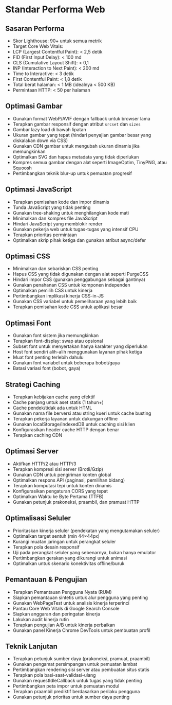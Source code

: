 # Standar Performa Web 

## Sasaran Performa 

- Skor Lighthouse: 90+ untuk semua metrik 
- Target Core Web Vitals: 
- LCP (Largest Contentful Paint): < 2,5 detik 
- FID (First Input Delay): < 100 md 
- CLS (Cumulative Layout Shift): < 0,1 
- INP (Interaction to Next Paint): < 200 md 
- Time to Interactive: < 3 detik 
- First Contentful Paint: < 1,8 detik 
- Total berat halaman: < 1 MB (idealnya < 500 KB) 
- Permintaan HTTP: < 50 per halaman 

## Optimasi Gambar 

- Gunakan format WebP/AVIF dengan fallback untuk browser lama 
- Terapkan gambar responsif dengan atribut `srcset` dan `sizes` 
- Gambar lazy load di bawah lipatan 
- Ukuran gambar yang tepat (hindari penyajian gambar besar yang diskalakan down via CSS) 
- Gunakan CDN gambar untuk mengubah ukuran dinamis jika memungkinkan 
- Optimalkan SVG dan hapus metadata yang tidak diperlukan 
- Kompres semua gambar dengan alat seperti ImageOptim, TinyPNG, atau Squoosh 
- Pertimbangkan teknik blur-up untuk pemuatan progresif 

## Optimasi JavaScript 

- Terapkan pemisahan kode dan impor dinamis 
- Tunda JavaScript yang tidak penting 
- Gunakan tree-shaking untuk menghilangkan kode mati 
- Minimalkan dan kompres file JavaScript 
- Hindari JavaScript yang memblokir render 
- Gunakan pekerja web untuk tugas-tugas yang intensif CPU 
- Terapkan prioritas permintaan 
- Optimalkan skrip pihak ketiga dan gunakan atribut async/defer 

## Optimasi CSS 

- Minimalkan dan sebariskan CSS penting 
- Hapus CSS yang tidak digunakan dengan alat seperti PurgeCSS 
- Hindari impor CSS (gunakan penggabungan sebagai gantinya) 
- Gunakan penahanan CSS untuk komponen independen 
- Optimalkan pemilih CSS untuk kinerja 
- Pertimbangkan implikasi kinerja CSS-in-JS 
- Gunakan CSS variabel untuk pemeliharaan yang lebih baik 
- Terapkan pemisahan kode CSS untuk aplikasi besar 

## Optimasi Font 

- Gunakan font sistem jika memungkinkan 
- Terapkan font-display: swap atau opsional 
- Subset font untuk menyertakan hanya karakter yang diperlukan 
- Host font sendiri alih-alih menggunakan layanan pihak ketiga 
- Muat font penting terlebih dahulu 
- Gunakan font variabel untuk beberapa bobot/gaya 
- Batasi variasi font (bobot, gaya) 

## Strategi Caching 

- Terapkan kebijakan cache yang efektif 
- Cache panjang untuk aset statis (1 tahun+) 
- Cache pendek/tidak ada untuk HTML 
- Gunakan nama file berversi atau string kueri untuk cache busting 
- Terapkan pekerja layanan untuk dukungan offline 
- Gunakan localStorage/IndexedDB untuk caching sisi klien 
- Konfigurasikan header cache HTTP dengan benar 
- Terapkan caching CDN 

## Optimasi Server 

- Aktifkan HTTP/2 atau HTTP/3 
- Terapkan kompresi sisi server (Brotli/Gzip) 
- Gunakan CDN untuk pengiriman konten global 
- Optimalkan respons API (paginasi, pemilihan bidang) 
- Terapkan komputasi tepi untuk konten dinamis 
- Konfigurasikan pengaturan CORS yang tepat 
- Optimalkan Waktu ke Byte Pertama (TTFB) 
- Gunakan petunjuk prakoneksi, praambil, dan pramuat HTTP 

## Optimalisasi Seluler 

- Prioritaskan kinerja seluler (pendekatan yang mengutamakan seluler) 
- Optimalkan target sentuh (min 44×44px) 
- Kurangi muatan jaringan untuk perangkat seluler 
- Terapkan pola desain responsif 
- Uji pada perangkat seluler yang sebenarnya, bukan hanya emulator 
- Pertimbangkan gerakan yang dikurangi untuk animasi 
- Optimalkan untuk skenario konektivitas offline/buruk 

## Pemantauan & Pengujian 

- Terapkan Pemantauan Pengguna Nyata (RUM) 
- Siapkan pemantauan sintetis untuk alur pengguna yang penting 
- Gunakan WebPageTest untuk analisis kinerja terperinci 
- Pantau Core Web Vitals di Google Search Console 
- Siapkan anggaran dan peringatan kinerja 
- Lakukan audit kinerja rutin 
- Terapkan pengujian A/B untuk kinerja perbaikan 
- Gunakan panel Kinerja Chrome DevTools untuk pembuatan profil 

## Teknik Lanjutan 

- Terapkan petunjuk sumber daya (prakoneksi, pramuat, praambil) 
- Gunakan pengamat persimpangan untuk pemuatan lambat 
- Pertimbangkan rendering sisi server atau pembuatan situs statis 
- Terapkan pola basi-saat-validasi-ulang 
- Gunakan requestIdleCallback untuk tugas yang tidak penting 
- Pertimbangkan peta impor untuk pemuatan modul 
- Terapkan praambil prediktif berdasarkan perilaku pengguna 
- Gunakan petunjuk prioritas untuk sumber daya penting